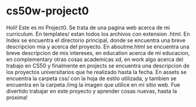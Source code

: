 # cs50w-project0
Holi! Este es mi Project0. Se trata de una pagina web acerca de mi curriculum. 
En templates/ estan todos los archivos con extension .html. En Index se encuentra el directorio principal, donde se encuentra una breve descripcion mia y acerca del proyecto.
En aboutme.html se encuentra una breve descripcion de mis intereses, en education acerca de mi educacion, en complementary otras cosas academicas xd, en work algo acerca del trabajo en CS50 y finalmente en projects se encuentra una descripcion de los proyectos universitarios que he realizado hasta la fecha.
En assets se encuentra la carpeta css/ con la hoja de estilo utilizada, y tambien se encuentra en la carpeta /img la imagen que utilice en mi sitio web.
Fue divertido trabajar en este proyecto y aprender cosas nuevas, hasta la proxima!
